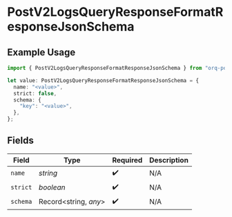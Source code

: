 # PostV2LogsQueryResponseFormatResponseJsonSchema

## Example Usage

```typescript
import { PostV2LogsQueryResponseFormatResponseJsonSchema } from "orq-poc-typescript-multi-env-version/models/operations";

let value: PostV2LogsQueryResponseFormatResponseJsonSchema = {
  name: "<value>",
  strict: false,
  schema: {
    "key": "<value>",
  },
};
```

## Fields

| Field                 | Type                  | Required              | Description           |
| --------------------- | --------------------- | --------------------- | --------------------- |
| `name`                | *string*              | :heavy_check_mark:    | N/A                   |
| `strict`              | *boolean*             | :heavy_check_mark:    | N/A                   |
| `schema`              | Record<string, *any*> | :heavy_check_mark:    | N/A                   |
